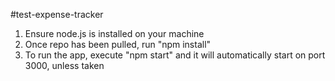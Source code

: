 #test-expense-tracker

1. Ensure node.js is installed on your machine
2. Once repo has been pulled, run "npm install"
3. To run the app, execute "npm start" and it will automatically start on port 3000, unless taken
